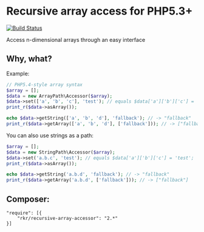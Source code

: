 Recursive array access for PHP5.3+
==================================

[![Build Status](https://travis-ci.org/rkrx/php-recursive-array-access.svg?branch=master)](https://travis-ci.org/rkrx/php-recursive-array-access)

Access n-dimensional arrays through an easy interface

## Why, what?

Example:

```php
// PHP5.4-style array syntax
$array = [];
$data = new ArrayPath\Accessor($array);
$data->set(['a', 'b', 'c'], 'test'); // equals $data['a']['b']['c'] = 'test';
print_r($data->asArray());

echo $data->getString(['a', 'b', 'd'], 'fallback'); // -> "fallback"
print_r($data->getArray(['a', 'b', 'd'], ['fallback'])); // -> ["fallback"]
```

You can also use strings as a path:

```php
$array = [];
$data = new StringPath\Accessor($array);
$data->set('a.b.c', 'test'); // equals $data['a']['b']['c'] = 'test';
print_r($data->asArray());

echo $data->getString('a.b.d', 'fallback'); // -> "fallback"
print_r($data->getArray('a.b.d', ['fallback'])); // -> ["fallback"]
```

## Composer:

```
"require": [{
    "rkr/recursive-array-accessor": "2.*"
}]
```
